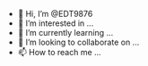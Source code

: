 - 👋 Hi, I’m @EDT9876
- 👀 I’m interested in ...
- 🌱 I’m currently learning ...
- 💞️ I’m looking to collaborate on ...
- 📫 How to reach me ...

<!---
EDT9876/EDT9876 is a ✨ special ✨ repository because its `README.md` (this file) appears on your GitHub profile.
You can click the Preview link to take a look at your changes.
--->
